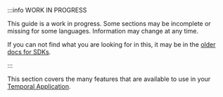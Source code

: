 :::info WORK IN PROGRESS

This guide is a work in progress.
Some sections may be incomplete or missing for some languages.
Information may change at any time.

If you can not find what you are looking for in this, it may be in the [older docs for SDKs](/sdks).

:::

This section covers the many features that are available to use in your [Temporal Application](/concepts/what-is-a-temporal-application).
